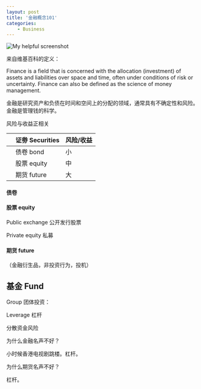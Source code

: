 ```yaml
---
layout: post
title: '金融概念101'
categories:
    - Business
---
```


![My helpful screenshot](/assets/images/2016-03-05-ipad-pro-vs-macbook/macbook.png)

来自维基百科的定义：

Finance is a field that is concerned with the allocation (investment) of assets and liabilities over space and time, often under conditions of risk or uncertainty. Finance can also be defined as the science of money management.

金融是研究资产和负债在时间和空间上的分配的领域，通常具有不确定性和风险。金融是管理钱的科学。

风险与收益正相关 

|      | 证劵 Securities | 风险/收益 |
| ---- | --------------- | --------- |
|      | 债卷 bond       | 小        |
|      | 股票 equity     | 中        |
|      | 期货 future     | 大        |



#### 债卷



#### 股票 equity


Public exchange 公开发行股票 

Private equity 私募 

#### 期货 future

（金融衍生品，非投资行为，投机） 



## 基金 Fund 

Group 团体投资： 

Leverage 杠杆

分散资金风险 



为什么金融名声不好？

小时候香港电视剧跳楼。杠杆。



为什么期货名声不好？

杠杆。